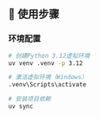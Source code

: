 ## 🚀 使用步骤

### 环境配置
```bash
# 创建Python 3.12虚拟环境
uv venv .venv -p 3.12

# 激活虚拟环境（Windows）
.venv\Scripts\activate

# 安装项目依赖
uv sync